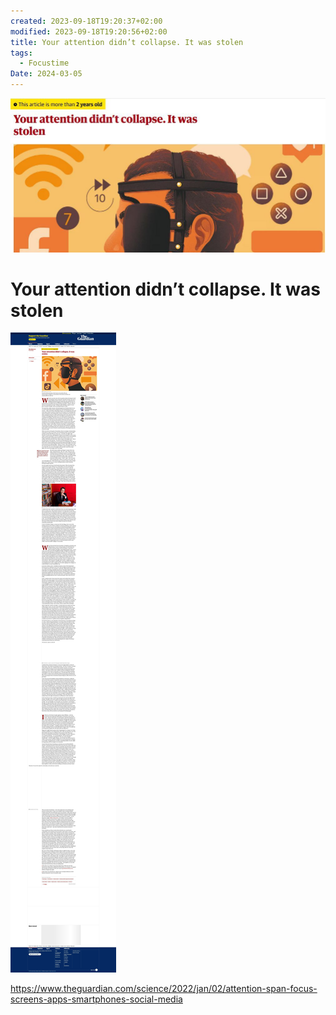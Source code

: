 ```yaml
---
created: 2023-09-18T19:20:37+02:00
modified: 2023-09-18T19:20:56+02:00
title: Your attention didn’t collapse. It was stolen
tags:
  - Focustime
Date: 2024-03-05
---
```


![](../_asset/2023-09-18_YourAttentionWasStolen_image_1.jpg)
# Your attention didn’t collapse. It was stolen


![](../_asset/2023-09-18_YourAttentionWasStolen_image_2.jpg)

<https://www.theguardian.com/science/2022/jan/02/attention-span-focus-screens-apps-smartphones-social-media>
